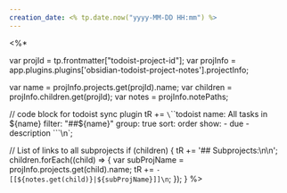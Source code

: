 ```yaml
---
creation_date: <% tp.date.now("yyyy-MM-DD HH:mm") %>
---
```


<%* 

var projId = tp.frontmatter["todoist-project-id"];
var projInfo = app.plugins.plugins['obsidian-todoist-project-notes'].projectInfo;

var name = projInfo.projects.get(projId).name;
var children = projInfo.children.get(projId);
var notes = projInfo.notePaths;

// code block for todoist sync plugin
tR += `\`\`\`todoist
name: All tasks in ${name}
filter: "##${name}"
group: true
sort: order
show:
    - due
    - description
\`\`\`\n`;

// List of links to all subprojects
if (children) {
	tR += '## Subprojects:\n\n';
	children.forEach((child) => {
	var subProjName = projInfo.projects.get(child).name;
		tR += `- [[${notes.get(child)}|${subProjName}]]\n`;
	});
}
%>

